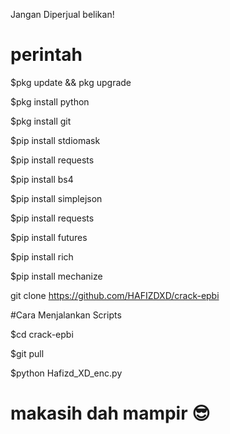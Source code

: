 Jangan Diperjual belikan!

#  perintah

$pkg update && pkg upgrade

$pkg install python

$pkg install git

$pip install stdiomask

$pip install requests

$pip install bs4

$pip install simplejson

$pip install requests

$pip install futures

$pip install rich

$pip install mechanize


git clone https://github.com/HAFIZDXD/crack-epbi

#Cara Menjalankan Scripts

$cd crack-epbi

$git pull

$python Hafizd_XD_enc.py


#  makasih dah mampir 😎
